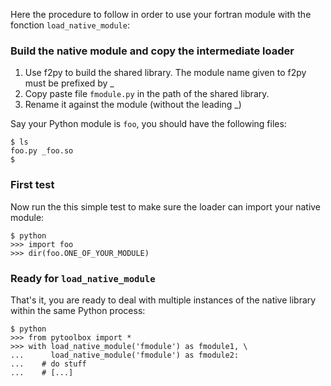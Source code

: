 Here the procedure to follow in order to use your fortran
module with the fonction `load_native_module`:

### Build the native module and copy the intermediate loader

1.  Use f2py  to  build the  shared  library. The  module  name given
to f2py must  be prefixed by _
1.  Copy paste file `fmodule.py` in the path of the shared library.
1.  Rename it against the module (without the leading _)

Say your Python module is `foo`, you should have the following files:

    $ ls
    foo.py _foo.so
    $

### First test

Now run the this simple test to make sure the loader can import your
native module:

    $ python
    >>> import foo
    >>> dir(foo.ONE_OF_YOUR_MODULE)

### Ready for `load_native_module`

That's it, you are ready to deal with multiple instances of the native
library within the same Python process:

    $ python
    >>> from pytoolbox import *
    >>> with load_native_module('fmodule') as fmodule1, \
    ...      load_native_module('fmodule') as fmodule2:
    ...    # do stuff
    ...    # [...]



